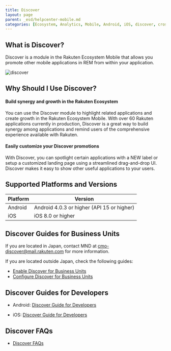 ```yaml
---
title: Discover
layout: page
parent: _esd/helpcenter-mobile.md
categories: [Ecosystem, Analytics, Mobile, Android, iOS, discover, cross promotion]
---
```


## What is Discover?

Discover is a module in the Rakuten Ecosystem Mobile that allows you promote other mobile applications in REM from within your application. 

![discover](../images/img_discover_169_300.jpg)

## Why Should I Use Discover?

#### Build synergy and growth in the Rakuten Ecosystem

You can use the Discover module to highlight related applications and create growth in the Rakuten Ecosystem Mobile. With over 60 Rakuten applications currently in production, Discover is a great way to build synergy among applications and remind users of the comprehensive experience available with Rakuten.

#### Easily customize your Discover promotions

With Discover, you can spotlight certain applications with a NEW label or setup a customized landing page using a streamlined drag-and-drop UI. Discover makes it easy to show other useful applications to your users.

## Supported Platforms and Versions

|Platform | Version |
| -- | -- |
| Android | Android 4.0.3 or higher (API 15 or higher) |
| iOS | iOS 8.0 or higher |


## Discover Guides for Business Units

If you are located in Japan, contact MND at cmo-discover@mail.rakuten.com for more information. 

If you are located outside Japan, check the following guides:
* [Enable Discover for Business Units](../../02_features/08_enable_discover_bu)
* [Configure Discover for Business Units](../../02_features/07_configure_discover_bu)

## Discover Guides for Developers

* Android: [Discover Guide for Developers](http://www.raksdtd.com/android-sdk/discover-LATEST/) 

* iOS: [Discover Guide for Developers](http://www.raksdtd.com/ios-sdk/discover-LATEST/)

## Discover FAQs

* [Discover FAQs](../../04_faq/04_rem_faq_rems_discover)